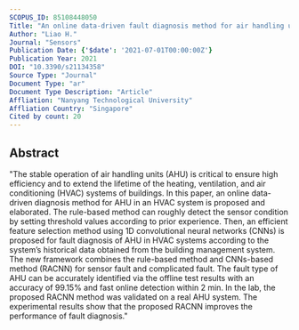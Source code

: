 ```yaml
---
SCOPUS_ID: 85108448050
Title: "An online data-driven fault diagnosis method for air handling units by rule and convolutional neural networks"
Author: "Liao H."
Journal: "Sensors"
Publication Date: {'$date': '2021-07-01T00:00:00Z'}
Publication Year: 2021
DOI: "10.3390/s21134358"
Source Type: "Journal"
Document Type: "ar"
Document Type Description: "Article"
Affliation: "Nanyang Technological University"
Affliation Country: "Singapore"
Cited by count: 20
---
```


## Abstract
"The stable operation of air handling units (AHU) is critical to ensure high efficiency and to extend the lifetime of the heating, ventilation, and air conditioning (HVAC) systems of buildings. In this paper, an online data-driven diagnosis method for AHU in an HVAC system is proposed and elaborated. The rule-based method can roughly detect the sensor condition by setting threshold values according to prior experience. Then, an efficient feature selection method using 1D convolutional neural networks (CNNs) is proposed for fault diagnosis of AHU in HVAC systems according to the system’s historical data obtained from the building management system. The new framework combines the rule-based method and CNNs-based method (RACNN) for sensor fault and complicated fault. The fault type of AHU can be accurately identified via the offline test results with an accuracy of 99.15% and fast online detection within 2 min. In the lab, the proposed RACNN method was validated on a real AHU system. The experimental results show that the proposed RACNN improves the performance of fault diagnosis."
